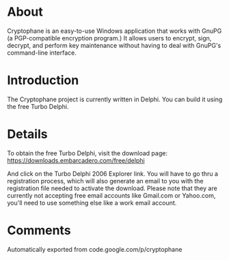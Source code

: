 
# About

Cryptophane is an easy-to-use Windows application that works with GnuPG (a PGP-compatible encryption program.) It allows users to encrypt, sign, decrypt, and perform key maintenance without having to deal with GnuPG's command-line interface.

# Introduction

The Cryptophane project is currently written in Delphi. You can build it using the free Turbo Delphi.

# Details

To obtain the free Turbo Delphi, visit the download page: https://downloads.embarcadero.com/free/delphi

And click on the Turbo Delphi 2006 Explorer link. You will have to go thru a registration process, which will also generate an email to you with the registration file needed to activate the download. Please note that they are currently not accepting free email accounts like Gmail.com or Yahoo.com, you'll need to use something else like a work email account.

# Comments

Automatically exported from code.google.com/p/cryptophane
